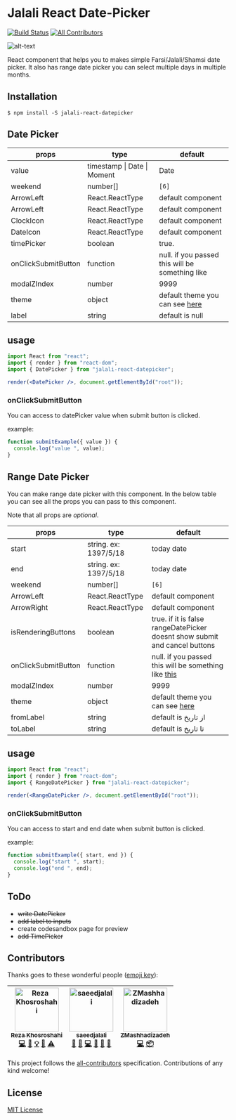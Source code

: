 # Jalali React Date-Picker

[![Build Status](https://travis-ci.org/rzkhosroshahi/react-jalali-datepicker.svg?branch=master)](https://travis-ci.org/rzkhosroshahi/react-jalali-datepicker)
[![All Contributors](https://img.shields.io/badge/all_contributors-3-orange.svg?style=flat-square)](#contributors)

![alt-text](./help/banner.png)

React component that helps you to makes simple Farsi/Jalali/Shamsi date picker. It also has range date picker you can select multiple days in multiple months.

## Installation

`$ npm install -S jalali-react-datepicker`

## Date Picker

| props               | type                                | default                                                                                                                               |
| ------------------- | ----------------------------------- | ------------------------------------------------------------------------------------------------------------------------------------- |
| value               | timestamp &#124; Date &#124; Moment | Date                                                                                                                                  | Moment | today date |
| weekend             | number[]                            | `[6]`                                                                                                                                 |
| ArrowLeft           | React.ReactType                     | default component                                                                                                                     |
| ArrowLeft           | React.ReactType                     | default component                                                                                                                     |
| ClockIcon           | React.ReactType                     | default component                                                                                                                     |
| DateIcon            | React.ReactType                     | default component                                                                                                                     |
| timePicker          | boolean                             | true.                                                                                                                                 |
| onClickSubmitButton | function                            | null. if you passed this will be something like                                                                                       |
| modalZIndex         | number                              | 9999                                                                                                                                  |
| theme               | object                              | default theme you can see [here](https://github.com/rzkhosroshahi/react-jalali-datepicker/blob/master/src/theme.ts) |
| label               | string                              | default is null                                                                                                                       |

## usage

```jsx
import React from "react";
import { render } from "react-dom";
import { DatePicker } from "jalali-react-datepicker";

render(<DatePicker />, document.getElementById("root"));
```

### onClickSubmitButton

You can access to datePicker value when submit button is clicked.

example:

```javascript
function submitExample({ value }) {
  console.log("value ", value);
}
```

## Range Date Picker

You can make range date picker with this component. In the below table you can see all the props you can pass to this component.

Note that all props are _optional_.

| props               | type                  | default                                                                                                                                                 |
| ------------------- | --------------------- | ------------------------------------------------------------------------------------------------------------------------------------------------------- |
| start               | string. ex: 1397/5/18 | today date                                                                                                                                              |
| end                 | string. ex: 1397/5/18 | today date                                                                                                                                              |
| weekend             | number[]              | `[6]`                                                                                                                                                   |
| ArrowLeft           | React.ReactType       | default component                                                                                                                                       |
| ArrowRight          | React.ReactType       | default component                                                                                                                                       |
| isRenderingButtons  | boolean               | true. if it is false rangeDatePicker doesnt show submit and cancel buttons                                                                              |
| onClickSubmitButton | function              | null. if you passed this will be something like [this](https://github.com/rzkhosroshahi/react-jalali-datepicker/tree/submit-button#onClickSubmitButton) |
| modalZIndex         | number                | 9999                                                                                                                                                    |
| theme               | object                | default theme you can see [here](https://github.com/rzkhosroshahi/react-jalali-datepicker/blob/master/src/theme.ts)                   |
| fromLabel           | string                | default is از تاریخ                                                                                                                                     |
| toLabel             | string                | default is تا تاریخ                                                                                                                                     |

## usage

```jsx
import React from "react";
import { render } from "react-dom";
import { RangeDatePicker } from "jalali-react-datepicker";

render(<RangeDatePicker />, document.getElementById("root"));
```

### onClickSubmitButton

You can access to start and end date when submit button is clicked.

example:

```javascript
function submitExample({ start, end }) {
  console.log("start ", start);
  console.log("end ", end);
}
```

## ToDo

- ~~write DatePicker~~
- ~~add label to inputs~~
- create codesandbox page for preview
- ~~add TimePicker~~

## Contributors

Thanks goes to these wonderful people ([emoji key](https://github.com/kentcdodds/all-contributors#emoji-key)):

<!-- ALL-CONTRIBUTORS-LIST:START - Do not remove or modify this section -->
<!-- prettier-ignore -->
| [<img src="https://avatars1.githubusercontent.com/u/11410506?v=4" width="100px;" alt="Reza Khosroshahi"/><br /><sub><b>Reza Khosroshahi</b></sub>](https://reza.blue)<br />[💻](https://github.com/rzkhosroshahi/react-jalali-datepicker/commits?author=rzkhosroshahi "Code") [📖](https://github.com/rzkhosroshahi/react-jalali-datepicker/commits?author=rzkhosroshahi "Documentation") [💡](#example-rzkhosroshahi "Examples") [🤔](#ideas-rzkhosroshahi "Ideas, Planning, & Feedback") [⚠️](https://github.com/rzkhosroshahi/react-jalali-datepicker/commits?author=rzkhosroshahi "Tests") | [<img src="https://avatars2.githubusercontent.com/u/15178117?v=4" width="100px;" alt="saeedjalali"/><br /><sub><b>saeedjalali</b></sub>](http://saeedjalali.ir)<br />[💬](#question-saeedjalali1 "Answering Questions") [🐛](https://github.com/rzkhosroshahi/react-jalali-datepicker/issues?q=author%3Asaeedjalali1 "Bug reports") [💻](https://github.com/rzkhosroshahi/react-jalali-datepicker/commits?author=saeedjalali1 "Code") [🤔](#ideas-saeedjalali1 "Ideas, Planning, & Feedback") [👀](#review-saeedjalali1 "Reviewed Pull Requests") [📢](#talk-saeedjalali1 "Talks") | [<img src="https://avatars1.githubusercontent.com/u/13132435?v=4" width="100px;" alt="ZMashhadizadeh"/><br /><sub><b>ZMashhadizadeh</b></sub>](https://github.com/ZMashhadizadeh)<br />[💻](https://github.com/rzkhosroshahi/react-jalali-datepicker/commits?author=ZMashhadizadeh "Code") [📦](#platform-ZMashhadizadeh "Packaging/porting to new platform") |
| :---: | :---: | :---: |

<!-- ALL-CONTRIBUTORS-LIST:END -->

This project follows the [all-contributors](https://github.com/kentcdodds/all-contributors) specification. Contributions of any kind welcome!

## License

[MIT License](https://github.com/rzkhosroshahi/react-jalali-datepicker/blob/datePicker/LICENSE)

